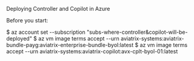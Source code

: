 Deploying Controller and Copilot in Azure

Before you start:

$ az account set --subscription "subs-where-controller&copilot-will-be-deployed"
$ az vm image terms accept --urn aviatrix-systems:aviatrix-bundle-payg:aviatrix-enterprise-bundle-byol:latest
$ az vm image terms accept --urn aviatrix-systems:aviatrix-copilot:avx-cplt-byol-01:latest
